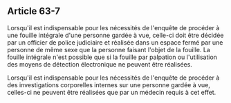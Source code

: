Article 63-7
----
Lorsqu'il est indispensable pour les nécessités de l'enquête de procéder à une
fouille intégrale d'une personne gardée à vue, celle-ci doit être décidée par un
officier de police judiciaire et réalisée dans un espace fermé par une personne
de même sexe que la personne faisant l'objet de la fouille. La fouille intégrale
n'est possible que si la fouille par palpation ou l'utilisation des moyens de
détection électronique ne peuvent être réalisées.

Lorsqu'il est indispensable pour les nécessités de l'enquête de procéder à des
investigations corporelles internes sur une personne gardée à vue, celles-ci ne
peuvent être réalisées que par un médecin requis à cet effet.
